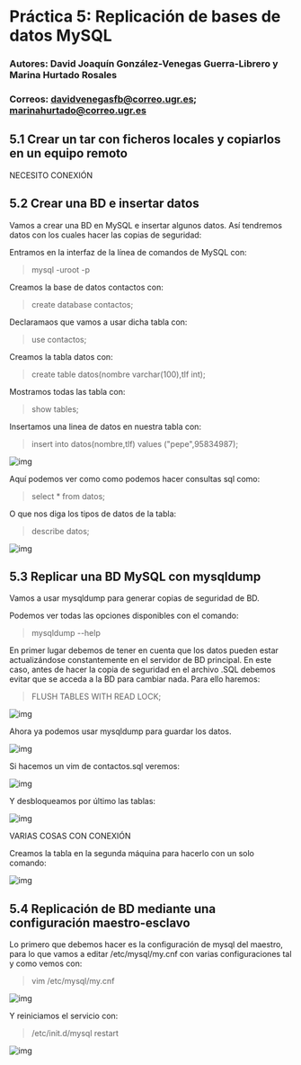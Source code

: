 # Práctica 5: Replicación de bases de datos MySQL
### Autores: David Joaquín González-Venegas Guerra-Librero y Marina Hurtado Rosales
### Correos: davidvenegasfb@correo.ugr.es; marinahurtado@correo.ugr.es

## 5.1 Crear un tar con ficheros locales y copiarlos en un equipo remoto

NECESITO CONEXIÓN

## 5.2 Crear una BD e insertar datos

Vamos a crear una BD en MySQL e insertar algunos datos. Así tendremos datos con los cuales hacer las copias de seguridad:

Entramos en la interfaz de la línea de comandos de MySQL con:
>mysql -uroot -p

Creamos la base de datos contactos con:
>create database contactos;

Declaramaos que vamos a usar dicha tabla con:
>use contactos;

Creamos la tabla datos con:
>create table datos(nombre varchar(100),tlf int);

Mostramos todas las tabla con:
>show tables;

Insertamos una linea de datos en nuestra tabla con:
>insert into datos(nombre,tlf) values ("pepe",95834987);

![img](https://github.com/davidvenegasfb/SWAP/blob/master/practica5/0.png)

Aquí podemos ver como como podemos hacer consultas sql como:
>select * from datos;

O que nos diga los tipos de datos de la tabla:
>describe datos;

![img](https://github.com/davidvenegasfb/SWAP/blob/master/practica5/1.png)


## 5.3 Replicar una BD MySQL con mysqldump

Vamos a usar mysqldump para generar copias de seguridad de BD.

Podemos ver todas las opciones disponibles con el comando:
>mysqldump --help

En primer lugar debemos de tener en cuenta que los datos pueden estar actualizándose constantemente en el servidor de BD principal. En este caso, antes de hacer la copia de seguridad en el archivo .SQL debemos evitar que se acceda a la BD para cambiar nada. Para ello haremos:

>FLUSH TABLES WITH READ LOCK;

![img](https://github.com/davidvenegasfb/SWAP/blob/master/practica5/2.png)

Ahora ya podemos usar mysqldump para guardar los datos.

![img](https://github.com/davidvenegasfb/SWAP/blob/master/practica5/3.png)

Si hacemos un vim de contactos.sql veremos:

![img](https://github.com/davidvenegasfb/SWAP/blob/master/practica5/4.png)

Y desbloqueamos por último las tablas:

![img](https://github.com/davidvenegasfb/SWAP/blob/master/practica5/5.png)

VARIAS COSAS CON CONEXIÓN

Creamos la tabla en la segunda máquina para hacerlo con un solo comando:

![img](https://github.com/davidvenegasfb/SWAP/blob/master/practica5/6.png)


## 5.4 Replicación de BD mediante una configuración maestro-esclavo

Lo primero que debemos hacer es la configuración de mysql del maestro, para lo que vamos a editar /etc/mysql/my.cnf con varias configuraciones tal y como vemos con:
>vim /etc/mysql/my.cnf

![img](https://github.com/davidvenegasfb/SWAP/blob/master/practica5/7.png)

Y reiniciamos el servicio con:
>/etc/init.d/mysql restart

![img](https://github.com/davidvenegasfb/SWAP/blob/master/practica5/8.png)
